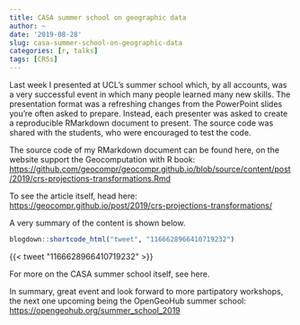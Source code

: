 ```yaml
---
title: CASA summer school on geographic data
author: ~
date: '2019-08-28'
slug: casa-summer-school-on-geographic-data
categories: [r, talks]
tags: [CRSs]
---
```


Last week I presented at UCL’s summer school which, by all accounts, was a very successful event in which many people learned many new skills.
The presentation format was a refreshing changes from the PowerPoint slides you’re often asked to prepare.
Instead, each presenter was asked to create a reproducible RMarkdown document to present.
The source code was shared with the students, who were encouraged to test the code.

The source code of my RMarkdown document can be found here, on the website support the Geocomputation with R book: https://github.com/geocompr/geocompr.github.io/blob/source/content/post/2019/crs-projections-transformations.Rmd

To see the article itself, head here: https://geocompr.github.io/post/2019/crs-projections-transformations/

A very summary of the content is shown below.

``` r
blogdown::shortcode_html("tweet", "1166628966410719232")
```

{{< tweet "1166628966410719232" >}}

For more on the CASA summer school itself, see here.

In summary, great event and look forward to more partipatory workshops, the next one upcoming being the OpenGeoHub summer school: https://opengeohub.org/summer_school_2019
